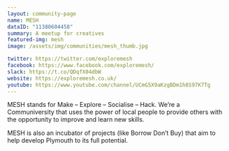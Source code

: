 ```yaml
---
layout: community-page
name: MESH
dataID: "11380604458"
summary: A meetup for creatives
featured-img: mesh
image: /assets/img/communities/mesh_thumb.jpg

twitter: https://twitter.com/exploremesh
facebook: https://www.facebook.com/exploremesh/
slack: https://t.co/QDqfX04dbW
website: https://exploremesh.co.uk/
youtube: https://www.youtube.com/channel/UCmG5X9aKzgBDm1h8S97K7Tg
---
```

MESH stands for Make – Explore – Socialise – Hack. We’re a Communiversity that
uses the power of local people to provide others with the opportunity to improve
and learn new skills.

MESH is also an incubator of projects (like Borrow Don’t Buy) that aim to help
develop Plymouth to its full potential.
